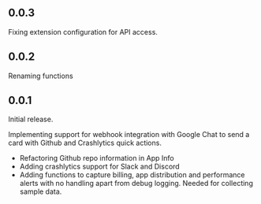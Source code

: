 ## 0.0.3
Fixing extension configuration for API access.

## 0.0.2
Renaming functions

## 0.0.1
Initial release.

Implementing support for webhook integration with Google Chat to send a 
card with Github and Crashlytics quick actions.

 - Refactoring Github repo information in App Info
 - Adding crashlytics support for Slack and Discord
 - Adding functions to capture billing, app distribution and performance alerts
   with no handling apart from debug logging. Needed for collecting sample data.
 